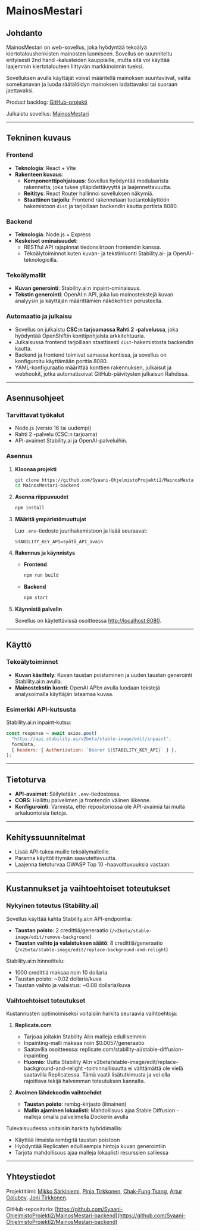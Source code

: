 # MainosMestari

## Johdanto

MainosMestari on web-sovellus, joka hyödyntää tekoälyä kiertotaloushenkisten mainosten luomiseen. Sovellus on suunniteltu erityisesti 2nd hand -kalusteiden kauppiaille, mutta sitä voi käyttää laajemmin kiertotalouteen liittyvän markkinoinnin tueksi.

Sovelluksen avulla käyttäjät voivat määritellä mainoksen suuntaviivat, valita somekanavan ja luoda räätälöidyn mainoksen ladattavaksi tai suoraan jaettavaksi.

Product backlog: [GitHub-projekti](https://github.com/orgs/Syaani-OhjelmistoProjekti2/projects/2)

Julkaistu sovellus: [MainosMestari](https://mainosmestari-backend-mainosmestari.2.rahtiapp.fi/)

---

## Tekninen kuvaus

### Frontend

- **Teknologia**: React + Vite
- **Rakenteen kuvaus**:
  - **Komponenttipohjaisuus**: Sovellus hyödyntää modulaarista rakennetta, joka tukee ylläpidettävyyttä ja laajennettavuutta.
  - **Reititys**: React Router hallinnoi sovelluksen näkymiä.
  - **Staattinen tarjoilu**: Frontend rakennetaan tuotantokäyttöön hakemistoon `dist` ja tarjoillaan backendin kautta portista 8080.

### Backend

- **Teknologia**: Node.js + Express
- **Keskeiset ominaisuudet**:
  - RESTful API rajapinnat tiedonsiirtoon frontendin kanssa.
  - Tekoälytoiminnot kuten kuvan- ja tekstinluonti Stability.ai- ja OpenAI-teknologioilla.

### Tekoälymallit

- **Kuvan generointi**: Stability.ai:n inpaint-ominaisuus.
- **Tekstin generointi**: OpenAI:n API, joka luo mainostekstejä kuvan analyysin ja käyttäjän määrittämien näkökohtien perusteella.

### Automaatio ja julkaisu

- Sovellus on julkaistu **CSC:n tarjoamassa Rahti 2 -palvelussa**, joka hyödyntää OpenShiftin konttipohjaista arkkitehtuuria.
- Julkaisussa frontend tarjoillaan staattisesti `dist`-hakemistosta backendin kautta.
- Backend ja frontend toimivat samassa kontissa, ja sovellus on konfiguroitu käyttämään porttia 8080.
- YAML-konfiguraatio määrittää konttien rakennuksen, julkaisut ja webhookit, jotka automatisoivat GitHub-päivitysten julkaisun Rahdissa.

---

## Asennusohjeet

### Tarvittavat työkalut

- Node.js (versio 16 tai uudempi)
- Rahti 2 -palvelu (CSC:n tarjoama)
- API-avaimet Stability.ai ja OpenAI-palveluihin.

### Asennus

1. **Kloonaa projekti**

   ```bash
   git clone https://github.com/Syaani-OhjelmistoProjekti2/MainosMestari-backend.git
   cd MainosMestari-backend
   ```

2. **Asenna riippuvuudet**

   ```bash
   npm install
   ```

3. **Määritä ympäristömuuttujat**

   Luo `.env`-tiedosto juurihakemistoon ja lisää seuraavat:

   ```plaintext
   STABILITY_KEY_API=syötä_API_avain
   ```

4. **Rakennus ja käynnistys**

   - **Frontend**

     ```bash
     npm run build
     ```

   - **Backend**
     ```bash
     npm start
     ```

5. **Käynnistä palvelin**

   Sovellus on käytettävissä osoitteessa [http://localhost:8080](http://localhost:8080).

---

## Käyttö

### Tekoälytoiminnot

- **Kuvan käsittely**: Kuvan taustan poistaminen ja uuden taustan generointi Stability.ai:n avulla.
- **Mainostekstin luonti**: OpenAI API:n avulla luodaan tekstejä analysoimalla käyttäjän lataamaa kuvaa.

### Esimerkki API-kutsusta

Stability.ai:n inpaint-kutsu:

```javascript
const response = await axios.post(
  "https://api.stability.ai/v2beta/stable-image/edit/inpaint",
  formData,
  { headers: { Authorization: `Bearer ${STABILITY_KEY_API}` } },
);
```

---

## Tietoturva

- **API-avaimet**: Säilytetään `.env`-tiedostossa.
- **CORS**: Hallittu palvelimen ja frontendin välinen liikenne.
- **Konfigurointi**: Varmista, ettei repositoriossa ole API-avaimia tai muita arkaluontoisia tietoja.

---

## Kehityssuunnitelmat

- Lisää API-tukea muille tekoälymalleille.
- Paranna käyttöliittymän saavutettavuutta.
- Laajenna tietoturvaa OWASP Top 10 -haavoittuvuuksia vastaan.

---

## Kustannukset ja vaihtoehtoiset toteutukset

### Nykyinen toteutus (Stability.ai)

Sovellus käyttää kahta Stability.ai:n API-endpointia:
- **Taustan poisto**: 2 credittiä/generaatio (`/v2beta/stable-image/edit/remove-background`)
- **Taustan vaihto ja valaistuksen säätö**: 8 credittiä/generaatio (`/v2beta/stable-image/edit/replace-background-and-relight`)

Stability.ai:n hinnoittelu:
- 1000 credittiä maksaa noin 10 dollaria
- Taustan poisto: ~0.02 dollaria/kuva
- Taustan vaihto ja valaistus: ~0.08 dollaria/kuva

### Vaihtoehtoiset toteutukset

Kustannusten optimoimiseksi voitaisiin harkita seuraavia vaihtoehtoja:

1. **Replicate.com**
   - Tarjoaa joitakin Stability AI:n malleja edullisemmin
   - Inpainting-malli maksaa noin $0.0057/generaatio
   - Saatavilla osoitteessa: replicate.com/stability-ai/stable-diffusion-inpainting
   - **Huomio**: Uutta Stability AI:n v2beta/stable-image/edit/replace-background-and-relight -toiminnallisuutta ei välttämättä ole vielä saatavilla Replicatessa. Tämä vaatii lisätutkimusta ja voi olla rajoittava tekijä halvemman toteutuksen kannalta.

2. **Avoimen lähdekoodin vaihtoehdot**
   - **Taustan poisto**: rembg-kirjasto (ilmainen)
   - **Mallin ajaminen lokaalisti**: Mahdollisuus ajaa Stable Diffusion -malleja omalla palvelimella Dockerin avulla

Tulevaisuudessa voitaisiin harkita hybridimallia:
- Käyttää ilmaista rembg:tä taustan poistoon
- Hyödyntää Replicaten edullisempia hintoja kuvan generointiin
- Tarjota mahdollisuus ajaa malleja lokaalisti resurssien salliessa

---

## Yhteystiedot

Projektitiimi: [Mikko Särkiniemi](https://github.com/Mikkosar), [Pinja Tirkkonen](https://github.com/pinzati), [Chak-Fung Tsang](https://github.com/Chaakkii), [Artur Golubev](https://github.com/goluart), [Joni Tirkkonen](https://github.com/jonitirk).

GitHub-repositorio: [https://github.com/Syaani-OhjelmistoProjekti2/MainosMestari-backend](https://github.com/Syaani-OhjelmistoProjekti2/MainosMestari-backend)
